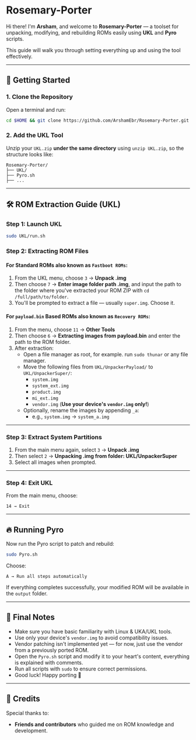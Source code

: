 # Rosemary-Porter

Hi there! I'm **Arsham**, and welcome to **Rosemary-Porter** — a toolset for unpacking, modifying, and rebuilding ROMs easily using **UKL** and **Pyro** scripts.

This guide will walk you through setting everything up and using the tool effectively.

---

## 🚀 Getting Started

### 1. Clone the Repository

Open a terminal and run:

```bash
cd $HOME && git clone https://github.com/ArshamEbr/Rosemary-Porter.git && cd Rosemary-Porter
```

### 2. Add the UKL Tool

Unzip your `UKL.zip` **under the same directory** using `unzip UKL.zip`, so the structure looks like:

```
Rosemary-Porter/
├── UKL/
├── Pyro.sh
├── ...
```

---

## 🛠 ROM Extraction Guide (UKL)

### Step 1: Launch UKL

```bash
sudo UKL/run.sh
```

### Step 2: Extracting ROM Files

#### For Standard ROMs also known as `Fastboot ROMs`:

1. From the UKL menu, choose `3` → **Unpack .img**
2. Then choose `7` → **Enter image folder path .img**, and input the path to the folder where you've extracted your ROM ZIP with `cd /full/path/to/folder`.
3. You'll be prompted to extract a file — usually `super.img`. Choose it.

#### For `payload.bin` Based ROMs also known as `Recovery ROMs`:

1. From the menu, choose `11` → **Other Tools**
2. Then choose `6` → **Extracting images from payload.bin** and enter the path to the ROM folder.
3. After extraction:
   - Open a file manager as root, for example. run `sudo thunar` or any file manager.
   - Move the following files from `UKL/UnpackerPayload/` to `UKL/UnpackerSuper/`:
     - `system.img`
     - `system_ext.img`
     - `product.img`
     - `mi_ext.img`
     - `vendor.img` (**Use your device's `vendor.img` only!**)
   - Optionally, rename the images by appending `_a`:
     - e.g., `system.img` → `system_a.img`

---

### Step 3: Extract System Partitions

1. From the main menu again, select `3` → **Unpack .img**
2. Then select `2` → **Unpacking .img from folder: UKL/UnpackerSuper**
3. Select all images when prompted.

---

### Step 4: Exit UKL

From the main menu, choose:

```
14 → Exit
```

---

## 🔥 Running Pyro

Now run the Pyro script to patch and rebuild:

```bash
sudo Pyro.sh
```

Choose:

```
A → Run all steps automatically
```

If everything completes successfully, your modified ROM will be available in the `output` folder.

---

## 🎯 Final Notes

- Make sure you have basic familiarity with Linux & UKA/UKL tools.
- Use only your device's `vendor.img` to avoid compatibility issues.
- Vendor patching isn't implemented yet — for now, just use the vendor from a previously ported ROM.
- Open the `Pyro.sh` script and modify it to your heart's content, everything is explained with comments.
- Run all scripts with `sudo` to ensure correct permissions.
- Good luck! Happy porting 🎉

---

## 🙏 Credits

Special thanks to:
- **Friends and contributors** who guided me on ROM knowledge and development.